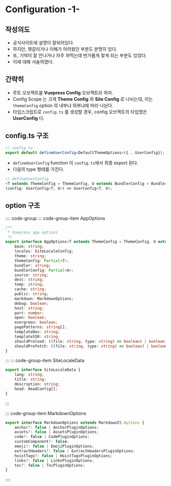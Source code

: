 # Configuration -1-

## 작성의도

- 공식사이트에 설명이 잘되어있다.
- 하지만, 헷갈리거나 이해가 어려웠던 부분도 분명히 있다.
- 또, 기억이 잘 안나거나 자주 까먹는데 번거롭게 찾게 되는 부분도 있었다.
- 이에 대해 서술하였다.

## 간략히

- 루트 오브젝트를 **Vuepress Config** 오브젝트라 하자.
- Config Scope 는 크게 **Theme Config** 와 **Site Config** 로 나뉘는데,
  이는 `themeConfig` option 의 내부냐 외부냐에 따라 나뉜다.
- 타입스크립트로 `config.ts` 를 생성할 경우, config 오브젝트의 타입명은 **UserConfig** 다.

## config.ts 구조

```ts
// config.ts 
export default defineUserConfig<DefaultThemeOptions>({...UserConfig});
```

- `defineUserConfig` function 이 `config.ts`에서 최종 export 된다.
- 다음의 type 형태를 가진다.

```ts
// defineUserConfig
<T extends ThemeConfig = ThemeConfig, U extends BundlerConfig = BundlerConfig>
(config: UserConfig<T, U>) => UserConfig<T, U>;
```

## option 구조

:::: code-group
::: code-group-item AppOptions
<!-- markdownlint-disable -->
```ts
/**
 * Vuepress app options
 */
export interface AppOptions<T extends ThemeConfig = ThemeConfig, U extends BundlerConfig = BundlerConfig> extends SiteLocaleData {
    base: string;
    locales: SiteLocaleConfig;
    theme: string;
    themeConfig: Partial<T>;
    bundler: string;
    bundlerConfig: Partial<U>;
    source: string;
    dest: string;
    temp: string;
    cache: string;
    public: string;
    markdown: MarkdownOptions;
    debug: boolean;
    host: string;
    port: number;
    open: boolean;
    evergreen: boolean;
    pagePatterns: string[];
    templateDev: string;
    templateSSR: string;
    shouldPreload: ((file: string, type: string) => boolean) | boolean;
    shouldPrefetch: ((file: string, type: string) => boolean) | boolean;
}
```
<!-- markdownlint-enable -->
:::
::: code-group-item SiteLocaleData

```ts
export interface SiteLocaleData {
    lang: string;
    title: string;
    description: string;
    head: HeadConfig[];
}
```

:::

::: code-group-item MarkdownOptions

```ts
export interface MarkdownOptions extends MarkdownIt.Options {
    anchor?: false | AnchorPluginOptions;
    assets?: false | AssetsPluginOptions;
    code?: false | CodePluginOptions;
    customComponent?: false;
    emoji?: false | EmojiPluginOptions;
    extractHeaders?: false | ExtractHeadersPluginOptions;
    hoistTags?: false | HoistTagsPluginOptions;
    links?: false | LinksPluginOptions;
    toc?: false | TocPluginOptions;
}
```

::::
